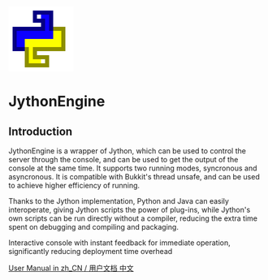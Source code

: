 ![JythonEngine](docs/jythonengine.png)
# JythonEngine

## Introduction

JythonEngine is a wrapper of Jython, which can be used to control the server through the console, and can be used to get the output of the console at the same time. It supports two running modes, syncronous and asyncronous. It is compatible with Bukkit's thread unsafe, and can be used to achieve higher efficiency of running.

Thanks to the Jython implementation, Python and Java can easily interoperate, giving Jython scripts the power of plug-ins, while Jython's own scripts can be run directly without a compiler, reducing the extra time spent on debugging and compiling and packaging.

Interactive console with instant feedback for immediate operation, significantly reducing deployment time overhead

[User Manual in zh_CN / 用户文档 中文](docs/user-manual.md)
